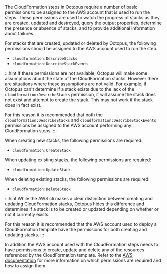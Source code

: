 The CloudFormation steps in Octopus require a number of basic permissions to be assigned to the AWS account that is used to run the steps. These permissions are used to watch the progress of stacks as they are created, updated and destroyed, query the output properties, determine the presence or absence of stacks, and to provide additional information about failures.

For stacks that are created, updated or deleted by Octopus, the following permissions should be assigned to the AWS account used to run the step.

* `cloudformation:DescribeStacks`
* `cloudformation:DescribeStackEvents`

:::hint
If these permissions are not available, Octopus will make some assumptions about the state of the CloudFormation stacks. However there are situations where these assumptions are not valid. For example, if Octopus can't determine if a stack exists due to the lack of the `cloudformation:DescribeStacks` permission, it will assume the stack does not exist and attempt to create the stack. This may not work if the stack does in fact exist.

For this reason it is recommended that both the `cloudformation:DescribeStacks` and `cloudformation:DescribeStackEvents` permissions be assigned to the AWS account performing any CloudFormation steps.
:::

When creating new stacks, the following permissions are required:

* `cloudformation:CreateStack`

When updating existing stacks, the following permissions are required:

* `cloudformation:UpdateStack`

When deleting existing stacks, the following permissions are required:

* `cloudformation:DeleteStack`

:::hint
While the AWS cli makes a clear distinction between creating and updating CloudFormation stacks, Octopus hides this difference and determines if a stack is to be created or updated depending on whether or not it currently exists.

For this reason it is recommended that the AWS account used to deploy a CloudFormation template have the permissions for both creating and updating stacks.
:::

In addition the AWS account used with the CloudFormation steps needs to have permissions to create, update and delete any of the resources referenced by the CloudFormation template. Refer to the [AWS documentation](https://docs.aws.amazon.com/IAM/latest/UserGuide/introduction.html) for more information on which permissions are required and how to assign them.
